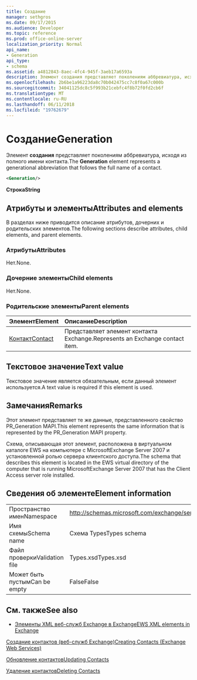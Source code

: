 ```yaml
---
title: Создание
manager: sethgros
ms.date: 09/17/2015
ms.audience: Developer
ms.topic: reference
ms.prod: office-online-server
localization_priority: Normal
api_name:
- Generation
api_type:
- schema
ms.assetid: a4812843-8aec-4fc4-945f-3aeb17a6593a
description: Элемент создания представляет поколениям аббревиатура, исходя из полного имени контакта.
ms.openlocfilehash: 2b6be1a96223da8c70b042475cc7c8f0a67c000b
ms.sourcegitcommit: 34041125dc8c5f993b21cebfc4f8b72f0fd2cb6f
ms.translationtype: MT
ms.contentlocale: ru-RU
ms.lasthandoff: 06/11/2018
ms.locfileid: "19762679"
---
```

# <a name="generation"></a><span data-ttu-id="13e93-103">Создание</span><span class="sxs-lookup"><span data-stu-id="13e93-103">Generation</span></span>

<span data-ttu-id="13e93-104">Элемент **создания** представляет поколениям аббревиатура, исходя из полного имени контакта.</span><span class="sxs-lookup"><span data-stu-id="13e93-104">The **Generation** element represents a generational abbreviation that follows the full name of a contact.</span></span> 
  
```xml
<Generation/>
```

 <span data-ttu-id="13e93-105">**Строка**</span><span class="sxs-lookup"><span data-stu-id="13e93-105">**String**</span></span>
## <a name="attributes-and-elements"></a><span data-ttu-id="13e93-106">Атрибуты и элементы</span><span class="sxs-lookup"><span data-stu-id="13e93-106">Attributes and elements</span></span>

<span data-ttu-id="13e93-107">В разделах ниже приводится описание атрибутов, дочерних и родительских элементов.</span><span class="sxs-lookup"><span data-stu-id="13e93-107">The following sections describe attributes, child elements, and parent elements.</span></span>
  
### <a name="attributes"></a><span data-ttu-id="13e93-108">Атрибуты</span><span class="sxs-lookup"><span data-stu-id="13e93-108">Attributes</span></span>

<span data-ttu-id="13e93-109">Нет.</span><span class="sxs-lookup"><span data-stu-id="13e93-109">None.</span></span>
  
### <a name="child-elements"></a><span data-ttu-id="13e93-110">Дочерние элементы</span><span class="sxs-lookup"><span data-stu-id="13e93-110">Child elements</span></span>

<span data-ttu-id="13e93-111">Нет.</span><span class="sxs-lookup"><span data-stu-id="13e93-111">None.</span></span>
  
### <a name="parent-elements"></a><span data-ttu-id="13e93-112">Родительские элементы</span><span class="sxs-lookup"><span data-stu-id="13e93-112">Parent elements</span></span>

|<span data-ttu-id="13e93-113">**Элемент**</span><span class="sxs-lookup"><span data-stu-id="13e93-113">**Element**</span></span>|<span data-ttu-id="13e93-114">**Описание**</span><span class="sxs-lookup"><span data-stu-id="13e93-114">**Description**</span></span>|
|:-----|:-----|
|[<span data-ttu-id="13e93-115">Контакт</span><span class="sxs-lookup"><span data-stu-id="13e93-115">Contact</span></span>](contact.md) <br/> |<span data-ttu-id="13e93-116">Представляет элемент контакта Exchange.</span><span class="sxs-lookup"><span data-stu-id="13e93-116">Represents an Exchange contact item.</span></span>  <br/> |
   
## <a name="text-value"></a><span data-ttu-id="13e93-117">Текстовое значение</span><span class="sxs-lookup"><span data-stu-id="13e93-117">Text value</span></span>

<span data-ttu-id="13e93-118">Текстовое значение является обязательным, если данный элемент используется.</span><span class="sxs-lookup"><span data-stu-id="13e93-118">A text value is required if this element is used.</span></span>
  
## <a name="remarks"></a><span data-ttu-id="13e93-119">Замечания</span><span class="sxs-lookup"><span data-stu-id="13e93-119">Remarks</span></span>

<span data-ttu-id="13e93-120">Этот элемент представляет те же данные, представленного свойство PR_Generation MAPI.</span><span class="sxs-lookup"><span data-stu-id="13e93-120">This element represents the same information that is represented by the PR_Generation MAPI property.</span></span>
  
<span data-ttu-id="13e93-121">Схема, описывающая этот элемент, расположена в виртуальном каталоге EWS на компьютере с MicrosoftExchange Server 2007 и установленной ролью сервера клиентского доступа.</span><span class="sxs-lookup"><span data-stu-id="13e93-121">The schema that describes this element is located in the EWS virtual directory of the computer that is running MicrosoftExchange Server 2007 that has the Client Access server role installed.</span></span>
  
## <a name="element-information"></a><span data-ttu-id="13e93-122">Сведения об элементе</span><span class="sxs-lookup"><span data-stu-id="13e93-122">Element information</span></span>

|||
|:-----|:-----|
|<span data-ttu-id="13e93-123">Пространство имен</span><span class="sxs-lookup"><span data-stu-id="13e93-123">Namespace</span></span>  <br/> |http://schemas.microsoft.com/exchange/services/2006/types  <br/> |
|<span data-ttu-id="13e93-124">Имя схемы</span><span class="sxs-lookup"><span data-stu-id="13e93-124">Schema name</span></span>  <br/> |<span data-ttu-id="13e93-125">Схема Types</span><span class="sxs-lookup"><span data-stu-id="13e93-125">Types schema</span></span>  <br/> |
|<span data-ttu-id="13e93-126">Файл проверки</span><span class="sxs-lookup"><span data-stu-id="13e93-126">Validation file</span></span>  <br/> |<span data-ttu-id="13e93-127">Types.xsd</span><span class="sxs-lookup"><span data-stu-id="13e93-127">Types.xsd</span></span>  <br/> |
|<span data-ttu-id="13e93-128">Может быть пустым</span><span class="sxs-lookup"><span data-stu-id="13e93-128">Can be empty</span></span>  <br/> |<span data-ttu-id="13e93-129">False</span><span class="sxs-lookup"><span data-stu-id="13e93-129">False</span></span>  <br/> |
   
## <a name="see-also"></a><span data-ttu-id="13e93-130">См. также</span><span class="sxs-lookup"><span data-stu-id="13e93-130">See also</span></span>



- [<span data-ttu-id="13e93-131">Элементы XML веб-служб Exchange в Exchange</span><span class="sxs-lookup"><span data-stu-id="13e93-131">EWS XML elements in Exchange</span></span>](ews-xml-elements-in-exchange.md)


[<span data-ttu-id="13e93-132">Создание контактов (веб-служб Exchange)</span><span class="sxs-lookup"><span data-stu-id="13e93-132">Creating Contacts (Exchange Web Services)</span></span>](http://msdn.microsoft.com/library/4845917e-70d1-481c-bbd7-011ec6571789%28Office.15%29.aspx)
  
[<span data-ttu-id="13e93-133">Обновление контактов</span><span class="sxs-lookup"><span data-stu-id="13e93-133">Updating Contacts</span></span>](http://msdn.microsoft.com/library/9a865953-b94a-4229-b632-2dee433314be%28Office.15%29.aspx)
  
[<span data-ttu-id="13e93-134">Удаление контактов</span><span class="sxs-lookup"><span data-stu-id="13e93-134">Deleting Contacts</span></span>](http://msdn.microsoft.com/library/fcc3dc84-cd3e-455e-a1a7-ae6921c9b588%28Office.15%29.aspx)

